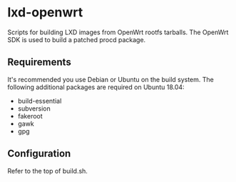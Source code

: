 lxd-openwrt
===========

Scripts for building LXD images from OpenWrt rootfs tarballs. The OpenWrt SDK is used to build a patched procd package.

Requirements
------------
It's recommended you use Debian or Ubuntu on the build system. The following additional packages are required on Ubuntu 18.04:

* build-essential
* subversion
* fakeroot
* gawk
* gpg

Configuration
-------------
Refer to the top of build.sh.
